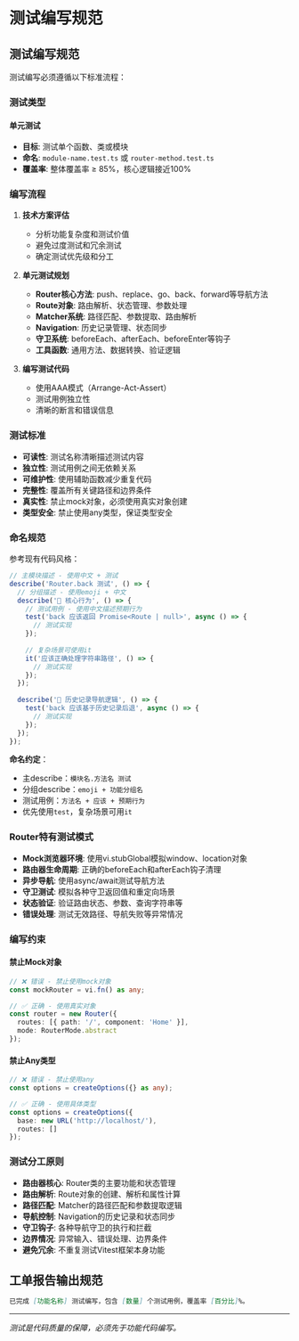 # 测试编写规范

## 测试编写规范
测试编写必须遵循以下标准流程：

### 测试类型
#### 单元测试
- **目标**: 测试单个函数、类或模块
- **命名**: `module-name.test.ts` 或 `router-method.test.ts`
- **覆盖率**: 整体覆盖率 ≥ 85%，核心逻辑接近100%

### 编写流程
1. **技术方案评估**
   - 分析功能复杂度和测试价值
   - 避免过度测试和冗余测试
   - 确定测试优先级和分工

2. **单元测试规划**
   - **Router核心方法**: push、replace、go、back、forward等导航方法
   - **Route对象**: 路由解析、状态管理、参数处理
   - **Matcher系统**: 路径匹配、参数提取、路由解析
   - **Navigation**: 历史记录管理、状态同步
   - **守卫系统**: beforeEach、afterEach、beforeEnter等钩子
   - **工具函数**: 通用方法、数据转换、验证逻辑

3. **编写测试代码**
   - 使用AAA模式（Arrange-Act-Assert）
   - 测试用例独立性
   - 清晰的断言和错误信息

### 测试标准
- **可读性**: 测试名称清晰描述测试内容
- **独立性**: 测试用例之间无依赖关系
- **可维护性**: 使用辅助函数减少重复代码
- **完整性**: 覆盖所有关键路径和边界条件
- **真实性**: 禁止mock对象，必须使用真实对象创建
- **类型安全**: 禁止使用any类型，保证类型安全

### 命名规范
参考现有代码风格：

```typescript
// 主模块描述 - 使用中文 + 测试
describe('Router.back 测试', () => {
  // 分组描述 - 使用emoji + 中文
  describe('🎯 核心行为', () => {
    // 测试用例 - 使用中文描述预期行为
    test('back 应该返回 Promise<Route | null>', async () => {
      // 测试实现
    });
    
    // 复杂场景可使用it
    it('应该正确处理字符串路径', () => {
      // 测试实现
    });
  });
  
  describe('🔄 历史记录导航逻辑', () => {
    test('back 应该基于历史记录后退', async () => {
      // 测试实现
    });
  });
});
```

**命名约定**：
- 主describe：`模块名.方法名 测试`
- 分组describe：`emoji + 功能分组名`
- 测试用例：`方法名 + 应该 + 预期行为`
- 优先使用`test`，复杂场景可用`it`

### Router特有测试模式
- **Mock浏览器环境**: 使用vi.stubGlobal模拟window、location对象
- **路由器生命周期**: 正确的beforeEach和afterEach钩子清理
- **异步导航**: 使用async/await测试导航方法
- **守卫测试**: 模拟各种守卫返回值和重定向场景
- **状态验证**: 验证路由状态、参数、查询字符串等
- **错误处理**: 测试无效路径、导航失败等异常情况

### 编写约束
#### 禁止Mock对象
```typescript
// ❌ 错误 - 禁止使用mock对象
const mockRouter = vi.fn() as any;

// ✅ 正确 - 使用真实对象
const router = new Router({
  routes: [{ path: '/', component: 'Home' }],
  mode: RouterMode.abstract
});
```

#### 禁止Any类型
```typescript
// ❌ 错误 - 禁止使用any
const options = createOptions({} as any);

// ✅ 正确 - 使用具体类型
const options = createOptions({
  base: new URL('http://localhost/'),
  routes: []
});
```

### 测试分工原则
- **路由器核心**: Router类的主要功能和状态管理
- **路由解析**: Route对象的创建、解析和属性计算
- **路径匹配**: Matcher的路径匹配和参数提取逻辑
- **导航控制**: Navigation的历史记录和状态同步
- **守卫钩子**: 各种导航守卫的执行和拦截
- **边界情况**: 异常输入、错误处理、边界条件
- **避免冗余**: 不重复测试Vitest框架本身功能

## 工单报告输出规范

```markdown
已完成 [功能名称] 测试编写，包含 [数量] 个测试用例，覆盖率 [百分比]%。
```

---

*测试是代码质量的保障，必须先于功能代码编写。* 
